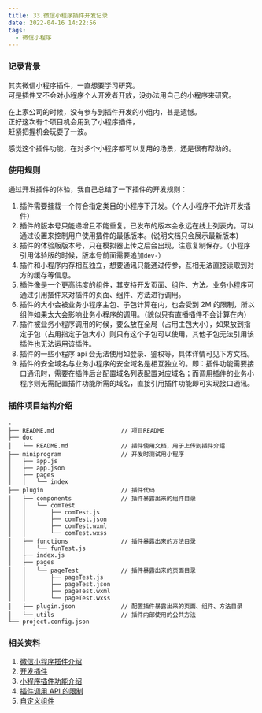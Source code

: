 ```yaml
---
title: 33.微信小程序插件开发记录
date: 2022-04-16 14:22:56
tags:
  - 微信小程序
---
```


### 记录背景

其实微信小程序插件，一直想要学习研究。  
可是插件又不会对小程序个人开发者开放，没办法用自己的小程序来研究。

在上家公司的时候，没有参与到插件开发的小组内，甚是遗憾。  
正好这次有个项目机会用到了小程序插件，  
赶紧把握机会玩耍了一波。

感觉这个插件功能，在对多个小程序都可以复用的场景，还是很有帮助的。

<!-- more -->

### 使用规则

通过开发插件的体验，我自己总结了一下插件的开发规则：

1. 插件需要挂载一个符合指定类目的小程序下开发。（个人小程序不允许开发插件）
2. 插件的版本号只能递增且不能重复。已发布的版本会永远在线上列表内。可以通过设置来控制用户使用插件的最低版本。(说明文档只会展示最新版本)
3. 插件的体验版版本号，只在模拟器上传之后会出现，注意复制保存。（小程序引用体验版的时候，版本号前面需要追加`dev-`）
4. 插件和小程序内存相互独立，想要通讯只能通过传参，互相无法直接读取到对方的缓存等信息。
5. 插件像是一个更高纬度的组件，其支持开发页面、组件、方法。业务小程序可通过引用插件来对插件的页面、组件、方法进行调用。
6. 插件的大小会被业务小程序主包、子包计算在内，也会受到 2M 的限制，所以组件如果太大会影响业务小程序的调用。（貌似只有直播插件不会计算在内）
7. 插件被业务小程序调用的时候，要么放在全局（占用主包大小），如果放到指定子包（占用指定子包大小）则只有这个子包可以使用，其他子包无法引用该插件也无法运用该插件。
8. 插件的一些小程序 api 会无法使用如登录、鉴权等，具体详情可见下方文档。
9. 插件的安全域名与业务小程序的安全域名是相互独立的。即：插件功能需要接口通讯时，需要在插件后台配置域名列表配置对应域名；而调用插件的业务小程序则无需配置插件功能所需的域名，直接引用插件功能即可实现接口通讯。

### 插件项目结构介绍

```
.
├── README.md                   // 项目README
├── doc
│   └── README.md               // 插件使用文档，用于上传到插件介绍
├── miniprogram                 // 开发时测试用小程序
│   ├── app.js
│   ├── app.json
│   ├── pages
│   │   └── index
├── plugin                      // 插件代码
│   ├── components              // 插件暴露出来的组件目录
│   │   └── comTest
│   │       ├── comTest.js
│   │       ├── comTest.json
│   │       ├── comTest.wxml
│   │       └── comTest.wxss
│   ├── functions               // 插件暴露出来的方法目录
│   │   └── funTest.js
│   ├── index.js
│   ├── pages
│   │   └── pageTest            // 插件暴露出来的页面目录
│   │       ├── pageTest.js
│   │       ├── pageTest.json
│   │       ├── pageTest.wxml
│   │       └── pageTest.wxss
│   ├── plugin.json             // 配置插件暴露出来的页面、组件、方法目录
│   └── utils                   // 插件内部使用的公共方法
└── project.config.json
```

### 相关资料

1. [微信小程序插件介绍](https://developers.weixin.qq.com/miniprogram/dev/framework/plugin/)
2. [开发插件](https://developers.weixin.qq.com/miniprogram/dev/framework/plugin/development.html)
3. [小程序插件功能介绍](https://developers.weixin.qq.com/miniprogram/introduction/plugin.html)
4. [插件调用 API 的限制](https://developers.weixin.qq.com/miniprogram/dev/framework/plugin/api-limit.html)
5. [自定义组件](https://developers.weixin.qq.com/miniprogram/dev/framework/custom-component/)
